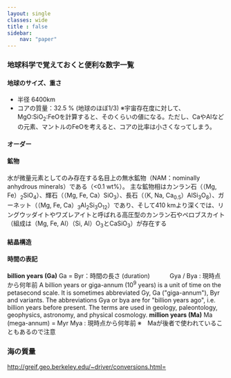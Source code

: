 ```yaml
---
layout: single
classes: wide
title : false
sidebar: 
    nav: "paper"
---
```

### 地球科学で覚えておくと便利な数字一覧
#### 地球のサイズ、重さ
- 半径 6400km
- コアの質量：32.5 % (地球のほぼ1/3)
  ※宇宙存在度に対して、MgO:SiO<sub>2</sub>:FeOを計算すると、そのくらいの値になる。ただし、CaやAlなどの元素、マントルのFeOを考えると、コアの比率は小さくなってしまう。


#### オーダー


#### 鉱物
水が微量元素としてのみ存在する名目上の無水鉱物（NAM：nominally anhydrous minerals）である（<0.1 wt%）。 主な鉱物相はカンラン石（（Mg, Fe）<sub>2</sub>SiO<sub>4</sub>）、輝石（（Mg, Fe, Ca）SiO<sub>3</sub>）、長石（（K, Na, Ca<sub>0.5</sub>）AlSi<sub>3</sub>O<sub>8</sub>）、ガーネット（（Mg, Fe, Ca）<sub>3</sub>Al<sub>2</sub>Si<sub>3</sub>O<sub>12</sub>）であり、そして410 kmより深くでは、リングウッダイトやワズレアイトと呼ばれる高圧型のカンラン石やペロブスカイト（組成は（Mg, Fe, Al）（Si, Al）O<sub>3</sub>とCaSiO<sub>3</sub>）が存在する

#### 結晶構造


#### 時間の表記
**billion years (Ga)**
Ga = Byr：時間の長さ (duration)　　　
Gya / Bya : 現時点から何年前
  A billion years or giga-annum (10<sup>9</sup> years) is a unit of time on the petasecond scale. It is sometimes abbreviated Gy, Ga ("giga-annum"), Byr and variants. The abbreviations Gya or bya are for "billion years ago", i.e. billion years before present. The terms are used in geology, paleontology, geophysics, astronomy, and physical cosmology.
**million years (Ma)**
Ma (mega-annum) = Myr
Mya : 現時点から何年前
※　Maが後者で使われていることもあるので注意


### 海の質量
http://greif.geo.berkeley.edu/~driver/conversions.html=